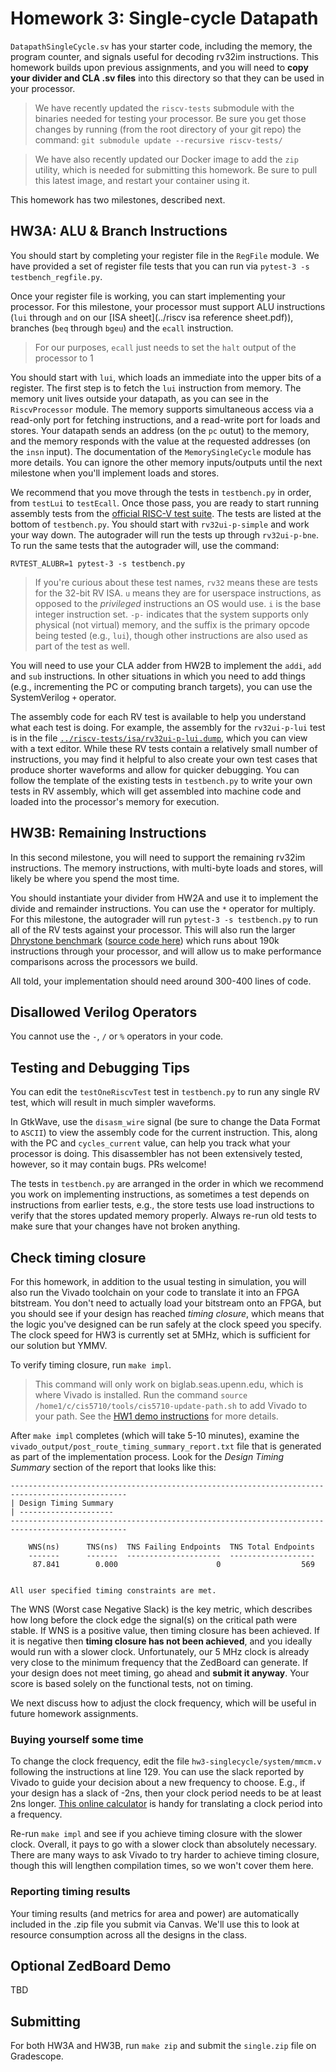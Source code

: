 # Homework 3: Single-cycle Datapath

`DatapathSingleCycle.sv` has your starter code, including the memory, the program counter, and signals useful for decoding rv32im instructions. This homework builds upon previous assignments, and you will need to **copy your divider and CLA .sv files** into this directory so that they can be used in your processor.

> We have recently updated the `riscv-tests` submodule with the binaries needed for testing your processor. Be sure you get those changes by running (from the root directory of your git repo) the command: `git submodule update --recursive riscv-tests/`

> We have also recently updated our Docker image to add the `zip` utility, which is needed for submitting this homework. Be sure to pull this latest image, and restart your container using it.

This homework has two milestones, described next.

## HW3A: ALU & Branch Instructions

You should start by completing your register file in the `RegFile` module. We have provided a set of register file tests that you can run via `pytest-3 -s testbench_regfile.py`.

Once your register file is working, you can start implementing your processor. For this milestone, your processor must support ALU instructions (`lui` through `and` on our [ISA sheet](../riscv isa reference sheet.pdf)), branches (`beq` through `bgeu`) and the `ecall` instruction.

> For our purposes, `ecall` just needs to set the `halt` output of the processor to 1

You should start with `lui`, which loads an immediate into the upper bits of a register. The first step is to fetch the `lui` instruction from memory. The memory unit lives outside your datapath, as you can see in the `RiscvProcessor` module. The memory supports simultaneous access via a read-only port for fetching instructions, and a read-write port for loads and stores. Your datapath sends an address (on the `pc` outut) to the memory, and the memory responds with the value at the requested addresses (on the `insn` input). The documentation of the `MemorySingleCycle` module has more details. You can ignore the other memory inputs/outputs until the next milestone when you'll implement loads and stores.

We recommend that you move through the tests in `testbench.py` in order, from `testLui` to `testEcall`. Once those pass, you are ready to start running assembly tests from the [official RISC-V test suite](https://github.com/riscv-software-src/riscv-tests). The tests are listed at the bottom of `testbench.py`. You should start with `rv32ui-p-simple` and work your way down. The autograder will run the tests up through `rv32ui-p-bne`. To run the same tests that the autograder will, use the command:

```
RVTEST_ALUBR=1 pytest-3 -s testbench.py
```

> If you're curious about these test names, `rv32` means these are tests for the 32-bit RV ISA. `u` means they are for userspace instructions, as opposed to the *privileged* instructions an OS would use. `i` is the base integer instruction set. `-p-` indicates that the system supports only physical (not virtual) memory, and the suffix is the primary opcode being tested (e.g., `lui`), though other instructions are also used as part of the test as well.

You will need to use your CLA adder from HW2B to implement the `addi`, `add` and `sub` instructions. In other situations in which you need to add things (e.g., incrementing the PC or computing branch targets), you can use the SystemVerilog `+` operator.

The assembly code for each RV test is available to help you understand what each test is doing. For example, the assembly for the `rv32ui-p-lui` test is in the file [`../riscv-tests/isa/rv32ui-p-lui.dump`](../riscv-tests/isa/rv32ui-p-lui.dump), which you can view with a text editor. While these RV tests contain a relatively small number of instructions, you may find it helpful to also create your own test cases that produce shorter waveforms and allow for quicker debugging. You can follow the template of the existing tests in `testbench.py` to write your own tests in RV assembly, which will get assembled into machine code and loaded into the processor's memory for execution.


## HW3B: Remaining Instructions

In this second milestone, you will need to support the remaining rv32im instructions. The memory instructions, with multi-byte loads and stores, will likely be where you spend the most time.

You should instantiate your divider from HW2A and use it to implement the divide and remainder instructions. You can use the `*` operator for multiply. For this milestone, the autograder will run `pytest-3 -s testbench.py` to run all of the RV tests against your processor. This will also run the larger [Dhrystone benchmark](https://en.wikipedia.org/wiki/Dhrystone) ([source code here](https://github.com/cis5710/riscv-tests/tree/master/benchmarks/dhrystone)) which runs about 190k instructions through your processor, and will allow us to make performance comparisons across the processors we build.

All told, your implementation should need around 300-400 lines of code.

## Disallowed Verilog Operators

You cannot use the `-`, `/` or `%` operators in your code.

## Testing and Debugging Tips

You can edit the `testOneRiscvTest` test in `testbench.py` to run any single RV test, which will result in much simpler waveforms.

In GtkWave, use the `disasm_wire` signal (be sure to change the Data Format to `ASCII`) to view the assembly code for the current instruction. This, along with the PC and `cycles_current` value, can help you track what your processor is doing. This disassembler has not been extensively tested, however, so it may contain bugs. PRs welcome!

The tests in `testbench.py` are arranged in the order in which we recommend you work on implementing instructions, as sometimes a test depends on instructions from earlier tests, e.g., the store tests use load instructions to verify that the stores updated memory properly. Always re-run old tests to make sure that your changes have not broken anything.


## Check timing closure

For this homework, in addition to the usual testing in simulation, you will also run the Vivado toolchain on your code to translate it into an FPGA bitstream. You don't need to actually load your bitstream onto an FPGA, but you should see if your design has reached *timing closure*, which means that the logic you've designed can be run safely at the clock speed you specify. The clock speed for HW3 is currently set at 5MHz, which is sufficient for our solution but YMMV.

To verify timing closure, run `make impl`.

> This command will only work on biglab.seas.upenn.edu, which is where Vivado is installed. Run the command `source /home1/c/cis5710/tools/cis5710-update-path.sh` to add Vivado to your path. See the [HW1 demo instructions](../hw1/hw1.md#optional-zedboard-demo) for more details.

After `make impl` completes (which will take 5-10 minutes), examine the `vivado_output/post_route_timing_summary_report.txt` file that is generated as part of the implementation process. Look for the *Design Timing Summary* section of the report that looks like this:
```
------------------------------------------------------------------------------------------------
| Design Timing Summary
| ---------------------
------------------------------------------------------------------------------------------------

    WNS(ns)      TNS(ns)  TNS Failing Endpoints  TNS Total Endpoints
    -------      -------  ---------------------  -------------------
     87.841        0.000                      0                  569


All user specified timing constraints are met.
```

The WNS (Worst case Negative Slack) is the key metric, which describes how long before the clock edge the signal(s) on the critical path were stable. If WNS is a positive value, then timing closure has been achieved. If it is negative then **timing closure has not been achieved**, and you ideally would run with a slower clock. Unfortunately, our 5 MHz clock is already very close to the minimum frequency that the ZedBoard can generate. If your design does not meet timing, go ahead and **submit it anyway**. Your score is based solely on the functional tests, not on timing.

We next discuss how to adjust the clock frequency, which will be useful in future homework assignments.

### Buying yourself some time

To change the clock frequency, edit the file `hw3-singlecycle/system/mmcm.v` following the instructions at line 129. You can use the slack reported by Vivado to guide your decision about a new frequency to choose. E.g., if your design has a slack of -2ns, then your clock period needs to be at least 2ns longer. [This online calculator](https://www.sensorsone.com/period-to-frequency-calculator/) is handy for translating a clock period into a frequency.

Re-run `make impl` and see if you achieve timing closure with the slower clock. Overall, it pays to go with a slower clock than absolutely necessary. There are many ways to ask Vivado to try harder to achieve timing closure, though this will lengthen compilation times, so we won't cover them here.

### Reporting timing results

Your timing results (and metrics for area and power) are automatically included in the .zip file you submit via Canvas. We'll use this to look at resource consumption across all the designs in the class.


## Optional ZedBoard Demo

TBD

## Submitting

For both HW3A and HW3B, run `make zip` and submit the `single.zip` file on Gradescope.
